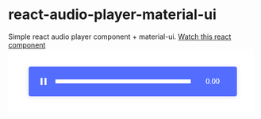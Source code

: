 # react-audio-player-material-ui
Simple react audio player component + material-ui. [Watch this react component](https://codesandbox.io/s/react-audio-player-material-ui-feccf)<br/>
![Image of react audio player component](https://raw.githubusercontent.com/GemsGame/react-audio-player-material-ui/master/react-audio-player.png)
